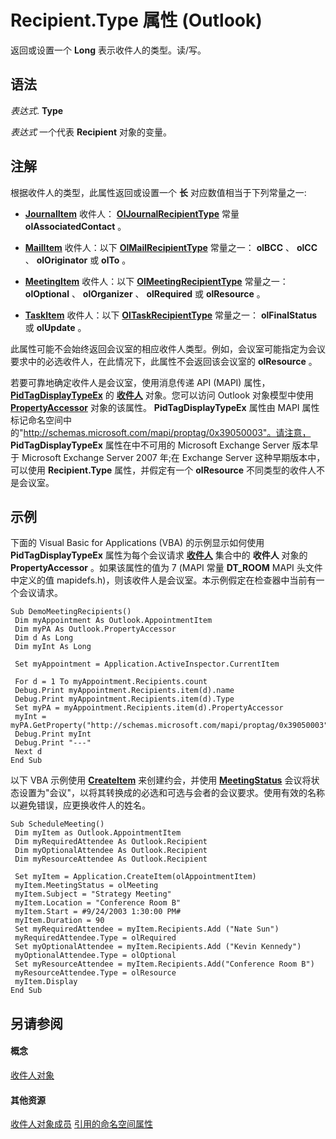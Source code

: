 
# Recipient.Type 属性 (Outlook)

返回或设置一个 **Long** 表示收件人的类型。读/写。


## 语法

 _表达式_. **Type**

 _表达式_ 一个代表 **Recipient** 对象的变量。


## 注解

根据收件人的类型，此属性返回或设置一个 **长** 对应数值相当于下列常量之一:


-  **[JournalItem](6e850295-39f9-47b8-e866-9622e9958c69.md)** 收件人： **[OlJournalRecipientType](d44d02bf-b3c6-64db-e1db-75190ae8f684.md)** 常量 **olAssociatedContact** 。
    
-  **[MailItem](14197346-05d2-0250-fa4c-4a6b07daf25f.md)** 收件人：以下 **[OlMailRecipientType](5f3f584b-c188-5c93-20c3-4dde6f2cfc3b.md)** 常量之一： **olBCC** 、 **olCC** 、 **olOriginator** 或 **olTo** 。
    
-  **[MeetingItem](b75730f5-b395-3d66-5acd-b64fd8fcd78f.md)** 收件人：以下 **[OlMeetingRecipientType](f5636886-f1db-9f64-f36c-4314133a7d12.md)** 常量之一： **olOptional** 、 **olOrganizer** 、 **olRequired** 或 **olResource** 。
    
-  **[TaskItem](5df8cfa5-5460-a5a1-a130-ba5bca1a0091.md)** 收件人：以下 **[OlTaskRecipientType](8f1678ba-f11a-1e70-816f-57b8a348a190.md)** 常量之一： **olFinalStatus** 或 **olUpdate** 。
    


此属性可能不会始终返回会议室的相应收件人类型。例如，会议室可能指定为会议要求中的必选收件人，在此情况下，此属性不会返回该会议室的  **olResource** 。

若要可靠地确定收件人是会议室，使用消息传递 API (MAPI) 属性，  **[PidTagDisplayTypeEx](http://msdn.microsoft.com/library/23074402-6ac1-47f1-8a49-b8909f98a26e%28Office.15%29.aspx)** 的 **[收件人](8cee4d79-ec55-52a4-710b-6456944ca86d.md)** 对象。您可以访问 Outlook 对象模型中使用 **[PropertyAccessor](2fc91e13-703c-3ec9-9066-ffee7144306c.md)** 对象的该属性。 **PidTagDisplayTypeEx** 属性由 MAPI 属性标记命名空间中的"http://schemas.microsoft.com/mapi/proptag/0x39050003"。请注意， **PidTagDisplayTypeEx** 属性在中不可用的 Microsoft Exchange Server 版本早于 Microsoft Exchange Server 2007 年;在 Exchange Server 这种早期版本中，可以使用 **Recipient.Type** 属性，并假定有一个 **olResource** 不同类型的收件人不是会议室。


## 示例

下面的 Visual Basic for Applications (VBA) 的示例显示如何使用 **PidTagDisplayTypeEx** 属性为每个会议请求 **[收件人](774f56b7-4de8-9584-60cd-4fbf361f4c85.md)** 集合中的 **收件人** 对象的 **PropertyAccessor** 。如果该属性的值为 7 (MAPI 常量 **DT_ROOM** MAPI 头文件中定义的值 mapidefs.h)，则该收件人是会议室。本示例假定在检查器中当前有一个会议请求。


```
Sub DemoMeetingRecipients() 
 Dim myAppointment As Outlook.AppointmentItem 
 Dim myPA As Outlook.PropertyAccessor 
 Dim d As Long 
 Dim myInt As Long 
 
 Set myAppointment = Application.ActiveInspector.CurrentItem 
 
 For d = 1 To myAppointment.Recipients.count 
 Debug.Print myAppointment.Recipients.item(d).name 
 Debug.Print myAppointment.Recipients.item(d).Type 
 Set myPA = myAppointment.Recipients.item(d).PropertyAccessor 
 myInt = myPA.GetProperty("http://schemas.microsoft.com/mapi/proptag/0x39050003") 
 Debug.Print myInt 
 Debug.Print "---" 
 Next d 
End Sub 

```

以下 VBA 示例使用 **[CreateItem](e5fbf367-db16-5042-823e-68e6b805e612.md)** 来创建约会，并使用 **[MeetingStatus](cfd970cd-df6c-4537-0a17-b5adab3b667f.md)** 会议将状态设置为"会议"，以将其转换成的必选和可选与会者的会议要求。使用有效的名称以避免错误，应更换收件人的姓名。




```
Sub ScheduleMeeting() 
 Dim myItem as Outlook.AppointmentItem 
 Dim myRequiredAttendee As Outlook.Recipient 
 Dim myOptionalAttendee As Outlook.Recipient 
 Dim myResourceAttendee As Outlook.Recipient 
 
 Set myItem = Application.CreateItem(olAppointmentItem) 
 myItem.MeetingStatus = olMeeting 
 myItem.Subject = "Strategy Meeting" 
 myItem.Location = "Conference Room B" 
 myItem.Start = #9/24/2003 1:30:00 PM# 
 myItem.Duration = 90 
 Set myRequiredAttendee = myItem.Recipients.Add ("Nate Sun") 
 myRequiredAttendee.Type = olRequired 
 Set myOptionalAttendee = myItem.Recipients.Add ("Kevin Kennedy") 
 myOptionalAttendee.Type = olOptional 
 Set myResourceAttendee = myItem.Recipients.Add("Conference Room B") 
 myResourceAttendee.Type = olResource 
 myItem.Display 
End Sub
```


## 另请参阅


#### 概念


[收件人对象](8cee4d79-ec55-52a4-710b-6456944ca86d.md)
#### 其他资源


[收件人对象成员](70e34018-95de-7fcf-1331-9be61a8675a2.md)
[引用的命名空间属性](http://msdn.microsoft.com/library/c1c7bfa9-64d7-81d2-84e7-f0a4c57780b3%28Office.15%29.aspx)